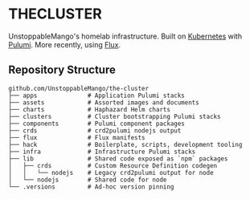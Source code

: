 # THECLUSTER

UnstoppableMango's homelab infrastructure.
Built on [Kubernetes](https://kubernetes.io) with [Pulumi](https://www.pulumi.com/product/infrastructure-as-code/).
More recently, using [Flux](https://fluxcd.io).

## Repository Structure

```shell
github.com/UnstoppableMango/the-cluster
├── apps              # Application Pulumi stacks
├── assets            # Assorted images and documents
├── charts            # Haphazard Helm charts
├── clusters          # Cluster bootstrapping Pulumi stacks
├── components        # Pulumi component packages
├── crds              # crd2pulumi nodejs output
├── flux              # Flux manifests
├── hack              # Boilerplate, scripts, development tooling
├── infra             # Infrastructure Pulumi stacks
├── lib               # Shared code exposed as `npm` packages
│   ├── crds          # Custom Resource Definition codegen
│   │   └── nodejs    # Legacy crd2pulumi output for node
│   └── nodejs        # Shared code for node
└── .versions         # Ad-hoc version pinning
```
